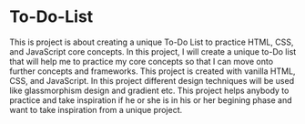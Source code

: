 # To-Do-List
This is project is about creating a unique To-Do List to practice HTML, CSS, and JavaScript core concepts. In this project, I will create a unique to-Do list that will help me to practice my core concepts so that I can move onto further concepts and frameworks. This project is created with vanilla HTML, CSS, and JavaScript. In this project different design techniques will be used like glassmorphism design and gradient etc. This project helps anybody to practice and take inspiration if he or she is in his or her begining phase and want to take inspiration from a unique project. 

